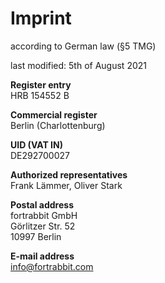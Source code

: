 # Imprint

according to German law (§5 TMG)

last modified: 5th of August 2021

**Register entry**  
HRB 154552 B  

**Commercial register**  
Berlin (Charlottenburg)

**UID (VAT IN)**  
DE292700027

**Authorized representatives**  
Frank Lämmer, Oliver Stark

**Postal address**  
fortrabbit GmbH  
Görlitzer Str. 52  
10997 Berlin

**E-mail address**  
info@fortrabbit.com
